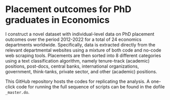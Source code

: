 # Placement outcomes for PhD graduates in Economics

I construct a novel dataset with individual-level data on PhD placement outcomes over the period 2012-2022 for a total of 24 economics departments
worldwide. Specifically, data is extracted directly from the relevant departmental websites using a mixture of both code and no-code web scraping tools. Placements are then sorted into 8 different categories using a text classification algorithm, namely tenure-track (academic) positions, 
post-docs, central banks, international organizations, government, think-tanks, private sector, and other (academic) positions.

This GitHub repository hosts the codes for replicating the analysis. A one-click code for running the full sequence of scripts can be found in the dofile `_master.do`.



